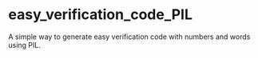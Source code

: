 # easy_verification_code_PIL
A simple way to generate easy verification code with numbers and words using PIL.
